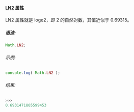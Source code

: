#### LN2 属性

  LN2 属性就是 loge2，即 2 的自然对数，其值近似于 0.69315。

##### 语法:

  ```javascript
  Math.LN2;
  ```
  
###### 示例:

  ```javascript
  console.log( Math.LN2 );
  ```

###### 结果:

  ```javascript
  >>>
  0.6931471805599453
  ```
